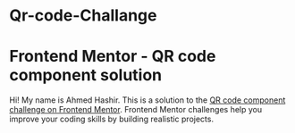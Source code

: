 # Qr-code-Challange
# Frontend Mentor - QR code component solution
Hi! My name is Ahmed Hashir. This is a solution to the [QR code component challenge on Frontend Mentor](https://www.frontendmentor.io/challenges/qr-code-component-iux_sIO_H). Frontend Mentor challenges help you improve your coding skills by building realistic projects.
